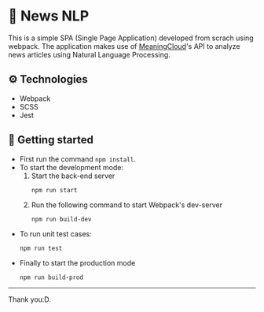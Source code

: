 # 📰 News NLP

This is a simple SPA (Single Page Application) developed from scrach using webpack.
The application makes use of [MeaningCloud](https://www.meaningcloud.com/)'s API to analyze news articles using Natural Language Processing.

## ⚙️ Technologies

- Webpack
- SCSS
- Jest

## 🚀 Getting started

- First run the command `npm install`.
- To start the development mode:
  1. Start the back-end server
     ```shell
     npm run start
     ```
  2. Run the following command to start Webpack's dev-server
     ```shell
     npm run build-dev
     ```
- To run unit test cases:
  ```shell
  npm run test
  ```
- Finally to start the production mode
  ```shell
  npm run build-prod
  ```

---

Thank you:D.
